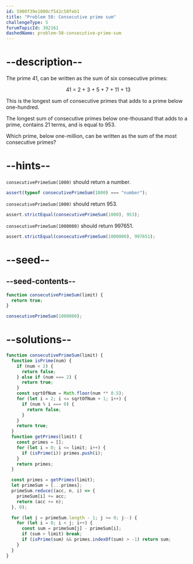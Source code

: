 ```yaml
---
id: 5900f39e1000cf542c50feb1
title: "Problem 50: Consecutive prime sum"
challengeType: 5
forumTopicId: 302161
dashedName: problem-50-consecutive-prime-sum
---
```


# --description--

The prime 41, can be written as the sum of six consecutive primes:

<div style='text-align: center;'>41 = 2 + 3 + 5 + 7 + 11 + 13</div>

This is the longest sum of consecutive primes that adds to a prime below one-hundred.

The longest sum of consecutive primes below one-thousand that adds to a prime, contains 21 terms, and is equal to 953.

Which prime, below one-million, can be written as the sum of the most consecutive primes?

# --hints--

`consecutivePrimeSum(1000)` should return a number.

```js
assert(typeof consecutivePrimeSum(1000) === "number");
```

`consecutivePrimeSum(1000)` should return 953.

```js
assert.strictEqual(consecutivePrimeSum(1000), 953);
```

`consecutivePrimeSum(1000000)` should return 997651.

```js
assert.strictEqual(consecutivePrimeSum(1000000), 997651);
```

# --seed--

## --seed-contents--

```js
function consecutivePrimeSum(limit) {
  return true;
}

consecutivePrimeSum(1000000);
```

# --solutions--

```js
function consecutivePrimeSum(limit) {
  function isPrime(num) {
    if (num < 2) {
      return false;
    } else if (num === 2) {
      return true;
    }
    const sqrtOfNum = Math.floor(num ** 0.5);
    for (let i = 2; i <= sqrtOfNum + 1; i++) {
      if (num % i === 0) {
        return false;
      }
    }
    return true;
  }
  function getPrimes(limit) {
    const primes = [];
    for (let i = 0; i <= limit; i++) {
      if (isPrime(i)) primes.push(i);
    }
    return primes;
  }

  const primes = getPrimes(limit);
  let primeSum = [...primes];
  primeSum.reduce((acc, n, i) => {
    primeSum[i] += acc;
    return (acc += n);
  }, 0);

  for (let j = primeSum.length - 1; j >= 0; j--) {
    for (let i = 0; i < j; i++) {
      const sum = primeSum[j] - primeSum[i];
      if (sum > limit) break;
      if (isPrime(sum) && primes.indexOf(sum) > -1) return sum;
    }
  }
}
```
